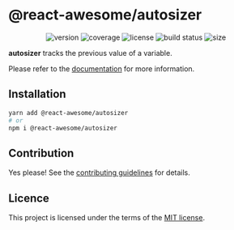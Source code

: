 # @react-awesome/autosizer

<p align="center">
  <img alt="version" src="https://img.shields.io/npm/v/%40react-awesome%2Fautosizer" />
  <img alt="coverage" src="https://img.shields.io/codecov/c/github/trinhthinh388/react-awesome-components/master?token=VQ8VJ7OECQ&flag=autosizer" />
  <img alt="license" src="https://img.shields.io/github/license/trinhthinh388/react-awesome-components" />
  <img alt="build status" src="https://img.shields.io/github/actions/workflow/status/trinhthinh388/react-awesome-components/release.yml" />
  <img alt="size" src="https://img.shields.io/bundlejs/size/%40react-awesome/autosizer" />
</p>

**autosizer** tracks the previous value of a variable.

Please refer to the [documentation](https://react-awesome-components.vercel.app/docs/autosizer) for more information.

## Installation

```sh
yarn add @react-awesome/autosizer
# or
npm i @react-awesome/autosizer
```

## Contribution

Yes please! See the
[contributing guidelines](https://github.com/trinhthinh388/react-awesome-components/blob/master/CONTRIBUTING.md)
for details.

## Licence

This project is licensed under the terms of the
[MIT license](https://github.com/trinhthinh388/react-awesome-components/blob/master/LICENSE).
